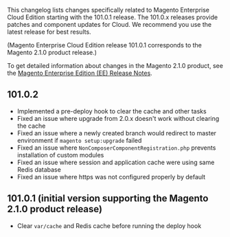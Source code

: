 This changelog lists changes specifically related to Magento Enterprise Cloud Edition starting with the 101.0.1 release. The 101.0.x releases provide patches and component updates for Cloud. We recommend you use the latest release for best results. 

(Magento Enterprise Cloud Edition release 101.0.1 corresponds to the Magento 2.1.0 product release.)

To get detailed information about changes in the Magento 2.1.0 product, see the [Magento Enterprise Edition (EE) Release Notes](http://devdocs.magento.com/guides/v2.1/release-notes/ReleaseNotes2.1.0EE.html).

## 101.0.2
*	Implemented a pre-deploy hook to clear the cache and other tasks
*	Fixed an issue where upgrade from 2.0.x doesn't work without clearing the cache
*	Fixed an issue where a newly created branch would redirect to master environment if `magento setup:upgrade` failed
*	Fixed an issue where `NonComposerComponentRegistration.php` prevents installation of custom modules
*	Fixed an issue where session and application cache were using same Redis database
*	Fixed an issue where https was not configured properly by default

## 101.0.1 (initial version supporting the Magento 2.1.0 product release)
*   Clear `var/cache` and Redis cache before running the deploy hook



